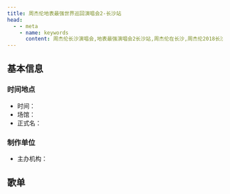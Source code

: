 ```yaml
---
title: 周杰伦地表最强世界巡回演唱会2-长沙站
head:
  - - meta
    - name: keywords
      content: 周杰伦长沙演唱会,地表最强演唱会2长沙站,周杰伦在长沙,周杰伦2018长沙演唱会
---
```

## 基本信息

### 时间地点
- 时间：
- 场馆：
- 正式名：

### 制作单位
- 主办机构：

## 歌单